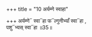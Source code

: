 +++
title = "10 अर्यम्णे स्वाहा"

+++
अर्यम्णे᳓ स्वा᳓हा फ᳓ल्गुनीभ्याँ स्वा᳓हा ,  
पशु᳓भ्यस् स्वा᳓हा ॥35॥